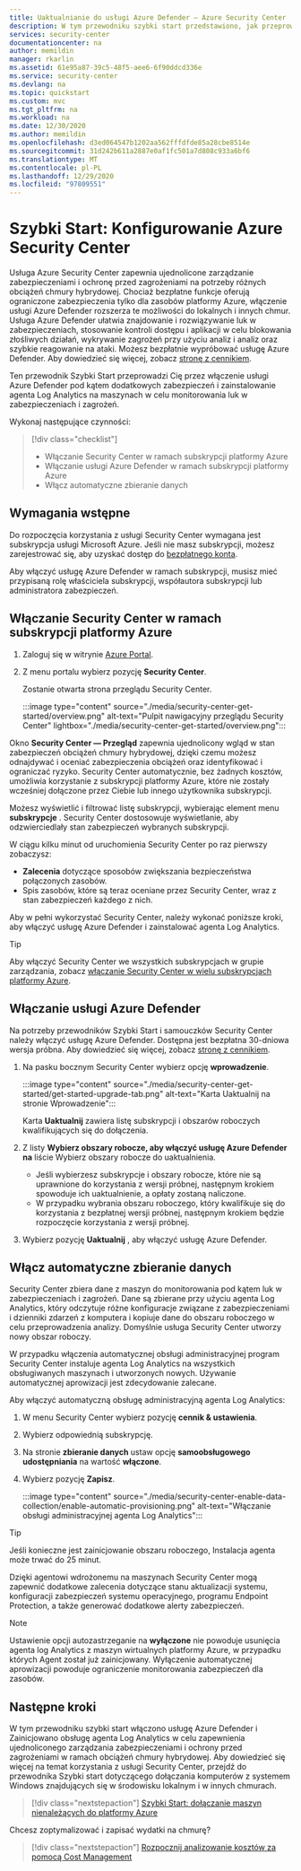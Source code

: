 ```yaml
---
title: Uaktualnianie do usługi Azure Defender — Azure Security Center
description: W tym przewodniku szybki start przedstawiono, jak przeprowadzić uaktualnienie do usługi Azure Defender Security Center, aby uzyskać dodatkowe zabezpieczenia.
services: security-center
documentationcenter: na
author: memildin
manager: rkarlin
ms.assetid: 61e95a87-39c5-48f5-aee6-6f90ddcd336e
ms.service: security-center
ms.devlang: na
ms.topic: quickstart
ms.custom: mvc
ms.tgt_pltfrm: na
ms.workload: na
ms.date: 12/30/2020
ms.author: memildin
ms.openlocfilehash: d3ed064547b1202aa562fffdfde85a28cbe8514e
ms.sourcegitcommit: 31d242b611a2887e0af1fc501a7d808c933a6bf6
ms.translationtype: MT
ms.contentlocale: pl-PL
ms.lasthandoff: 12/29/2020
ms.locfileid: "97809551"
---
```

# <a name="quickstart-set-up-azure-security-center"></a>Szybki Start: Konfigurowanie Azure Security Center

Usługa Azure Security Center zapewnia ujednolicone zarządzanie zabezpieczeniami i ochronę przed zagrożeniami na potrzeby różnych obciążeń chmury hybrydowej. Chociaż bezpłatne funkcje oferują ograniczone zabezpieczenia tylko dla zasobów platformy Azure, włączenie usługi Azure Defender rozszerza te możliwości do lokalnych i innych chmur. Usługa Azure Defender ułatwia znajdowanie i rozwiązywanie luk w zabezpieczeniach, stosowanie kontroli dostępu i aplikacji w celu blokowania złośliwych działań, wykrywanie zagrożeń przy użyciu analiz i analiz oraz szybkie reagowanie na ataki. Możesz bezpłatnie wypróbować usługę Azure Defender. Aby dowiedzieć się więcej, zobacz [stronę z cennikiem](https://azure.microsoft.com/pricing/details/security-center/).

Ten przewodnik Szybki Start przeprowadzi Cię przez włączenie usługi Azure Defender pod kątem dodatkowych zabezpieczeń i zainstalowanie agenta Log Analytics na maszynach w celu monitorowania luk w zabezpieczeniach i zagrożeń.

Wykonaj następujące czynności:

> [!div class="checklist"]
> * Włączanie Security Center w ramach subskrypcji platformy Azure
> * Włączanie usługi Azure Defender w ramach subskrypcji platformy Azure
> * Włącz automatyczne zbieranie danych

## <a name="prerequisites"></a>Wymagania wstępne
Do rozpoczęcia korzystania z usługi Security Center wymagana jest subskrypcja usługi Microsoft Azure. Jeśli nie masz subskrypcji, możesz zarejestrować się, aby uzyskać dostęp do [bezpłatnego konta](https://azure.microsoft.com/pricing/free-trial/).

Aby włączyć usługę Azure Defender w ramach subskrypcji, musisz mieć przypisaną rolę właściciela subskrypcji, współautora subskrypcji lub administratora zabezpieczeń.


## <a name="enable-security-center-on-your-azure-subscription"></a>Włączanie Security Center w ramach subskrypcji platformy Azure

1. Zaloguj się w witrynie [Azure Portal](https://azure.microsoft.com/features/azure-portal/).

1. Z menu portalu wybierz pozycję **Security Center**. 

    Zostanie otwarta strona przeglądu Security Center.

    :::image type="content" source="./media/security-center-get-started/overview.png" alt-text="Pulpit nawigacyjny przeglądu Security Center" lightbox="./media/security-center-get-started/overview.png":::

Okno **Security Center — Przegląd** zapewnia ujednolicony wgląd w stan zabezpieczeń obciążeń chmury hybrydowej, dzięki czemu możesz odnajdywać i oceniać zabezpieczenia obciążeń oraz identyfikować i ograniczać ryzyko. Security Center automatycznie, bez żadnych kosztów, umożliwia korzystanie z subskrypcji platformy Azure, które nie zostały wcześniej dołączone przez Ciebie lub innego użytkownika subskrypcji.

Możesz wyświetlić i filtrować listę subskrypcji, wybierając element menu **subskrypcje** . Security Center dostosowuje wyświetlanie, aby odzwierciedlały stan zabezpieczeń wybranych subskrypcji. 

W ciągu kilku minut od uruchomienia Security Center po raz pierwszy zobaczysz:

- **Zalecenia** dotyczące sposobów zwiększania bezpieczeństwa połączonych zasobów.
- Spis zasobów, które są teraz oceniane przez Security Center, wraz z stan zabezpieczeń każdego z nich.

Aby w pełni wykorzystać Security Center, należy wykonać poniższe kroki, aby włączyć usługę Azure Defender i zainstalować agenta Log Analytics.

> [!TIP]
> Aby włączyć Security Center we wszystkich subskrypcjach w grupie zarządzania, zobacz [włączanie Security Center w wielu subskrypcjach platformy Azure](onboard-management-group.md).

## <a name="enable-azure-defender"></a>Włączanie usługi Azure Defender

Na potrzeby przewodników Szybki Start i samouczków Security Center należy włączyć usługę Azure Defender. Dostępna jest bezpłatna 30-dniowa wersja próbna. Aby dowiedzieć się więcej, zobacz [stronę z cennikiem](https://azure.microsoft.com/pricing/details/security-center/). 

1. Na pasku bocznym Security Center wybierz opcję **wprowadzenie**.

    :::image type="content" source="./media/security-center-get-started/get-started-upgrade-tab.png" alt-text="Karta Uaktualnij na stronie Wprowadzenie"::: 

    Karta **Uaktualnij** zawiera listę subskrypcji i obszarów roboczych kwalifikujących się do dołączenia.

1. Z listy **Wybierz obszary robocze, aby włączyć usługę Azure Defender na** liście Wybierz obszary robocze do uaktualnienia.
   - Jeśli wybierzesz subskrypcje i obszary robocze, które nie są uprawnione do korzystania z wersji próbnej, następnym krokiem spowoduje ich uaktualnienie, a opłaty zostaną naliczone.
   - W przypadku wybrania obszaru roboczego, który kwalifikuje się do korzystania z bezpłatnej wersji próbnej, następnym krokiem będzie rozpoczęcie korzystania z wersji próbnej.
1. Wybierz pozycję **Uaktualnij** , aby włączyć usługę Azure Defender.

## <a name="enable-automatic-data-collection"></a>Włącz automatyczne zbieranie danych
Security Center zbiera dane z maszyn do monitorowania pod kątem luk w zabezpieczeniach i zagrożeń. Dane są zbierane przy użyciu agenta Log Analytics, który odczytuje różne konfiguracje związane z zabezpieczeniami i dzienniki zdarzeń z komputera i kopiuje dane do obszaru roboczego w celu przeprowadzenia analizy. Domyślnie usługa Security Center utworzy nowy obszar roboczy.

W przypadku włączenia automatycznej obsługi administracyjnej program Security Center instaluje agenta Log Analytics na wszystkich obsługiwanych maszynach i utworzonych nowych. Używanie automatycznej aprowizacji jest zdecydowanie zalecane.

Aby włączyć automatyczną obsługę administracyjną agenta Log Analytics:

1. W menu Security Center wybierz pozycję **cennik & ustawienia**.
1. Wybierz odpowiednią subskrypcję.
1. Na stronie **zbieranie danych** ustaw opcję **samoobsługowego udostępniania** na wartość **włączone**.
1. Wybierz pozycję **Zapisz**.

    :::image type="content" source="./media/security-center-enable-data-collection/enable-automatic-provisioning.png" alt-text="Włączanie obsługi administracyjnej agenta Log Analytics":::

>[!TIP]
> Jeśli konieczne jest zainicjowanie obszaru roboczego, Instalacja agenta może trwać do 25 minut.

Dzięki agentowi wdrożonemu na maszynach Security Center mogą zapewnić dodatkowe zalecenia dotyczące stanu aktualizacji systemu, konfiguracji zabezpieczeń systemu operacyjnego, programu Endpoint Protection, a także generować dodatkowe alerty zabezpieczeń.

>[!NOTE]
> Ustawienie opcji autozastrzeganie na **wyłączone** nie powoduje usunięcia agenta log Analytics z maszyn wirtualnych platformy Azure, w przypadku których Agent został już zainicjowany. Wyłączenie automatycznej aprowizacji powoduje ograniczenie monitorowania zabezpieczeń dla zasobów.



## <a name="next-steps"></a>Następne kroki
W tym przewodniku szybki start włączono usługę Azure Defender i Zainicjowano obsługę agenta Log Analytics w celu zapewnienia ujednoliconego zarządzania zabezpieczeniami i ochrony przed zagrożeniami w ramach obciążeń chmury hybrydowej. Aby dowiedzieć się więcej na temat korzystania z usługi Security Center, przejdź do przewodnika Szybki start dotyczącego dołączania komputerów z systemem Windows znajdujących się w środowisku lokalnym i w innych chmurach.

> [!div class="nextstepaction"]
> [Szybki Start: dołączanie maszyn nienależących do platformy Azure](quickstart-onboard-machines.md)

Chcesz zoptymalizować i zapisać wydatki na chmurę?

> [!div class="nextstepaction"]
> [Rozpocznij analizowanie kosztów za pomocą Cost Management](../cost-management-billing/costs/quick-acm-cost-analysis.md?WT.mc_id=costmanagementcontent_docsacmhorizontal_-inproduct-learn)

<!--Image references-->
[2]: ./media/security-center-get-started/overview.png
[4]: ./media/security-center-get-started/get-started.png
[5]: ./media/security-center-get-started/pricing.png
[7]: ./media/security-center-get-started/security-alerts.png
[8]: ./media/security-center-get-started/recommendations.png
[9]: ./media/security-center-get-started/select-subscription.png